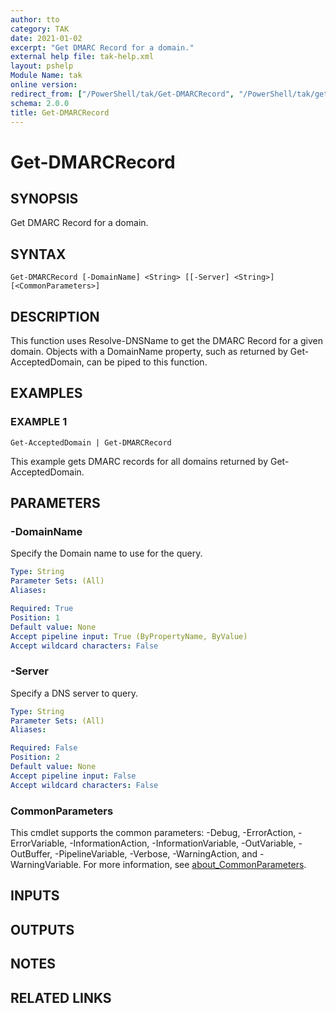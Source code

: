 ```yaml
---
author: tto
category: TAK
date: 2021-01-02
excerpt: "Get DMARC Record for a domain."
external help file: tak-help.xml
layout: pshelp
Module Name: tak
online version:
redirect_from: ["/PowerShell/tak/Get-DMARCRecord", "/PowerShell/tak/get-dmarcrecord", "/PowerShell/get-dmarcrecord"]
schema: 2.0.0
title: Get-DMARCRecord
---
```


# Get-DMARCRecord

## SYNOPSIS
Get DMARC Record for a domain.

## SYNTAX

```
Get-DMARCRecord [-DomainName] <String> [[-Server] <String>] [<CommonParameters>]
```

## DESCRIPTION
This function uses Resolve-DNSName to get the DMARC Record for a given domain.
Objects with a DomainName property,
such as returned by Get-AcceptedDomain, can be piped to this function.

## EXAMPLES

### EXAMPLE 1
```
Get-AcceptedDomain | Get-DMARCRecord
```

This example gets DMARC records for all domains returned by Get-AcceptedDomain.

## PARAMETERS

### -DomainName
Specify the Domain name to use for the query.

```yaml
Type: String
Parameter Sets: (All)
Aliases:

Required: True
Position: 1
Default value: None
Accept pipeline input: True (ByPropertyName, ByValue)
Accept wildcard characters: False
```

### -Server
Specify a DNS server to query.

```yaml
Type: String
Parameter Sets: (All)
Aliases:

Required: False
Position: 2
Default value: None
Accept pipeline input: False
Accept wildcard characters: False
```

### CommonParameters
This cmdlet supports the common parameters: -Debug, -ErrorAction, -ErrorVariable, -InformationAction, -InformationVariable, -OutVariable, -OutBuffer, -PipelineVariable, -Verbose, -WarningAction, and -WarningVariable. For more information, see [about_CommonParameters](http://go.microsoft.com/fwlink/?LinkID=113216).

## INPUTS

## OUTPUTS

## NOTES

## RELATED LINKS

